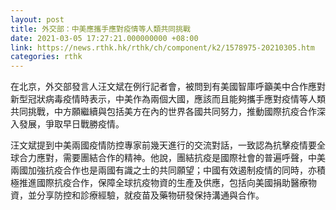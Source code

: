 ```yaml
---
layout: post
title: 外交部：中美應攜手應對疫情等人類共同挑戰
date: 2021-03-05 17:27:21.000000000 +08:00
link: https://news.rthk.hk/rthk/ch/component/k2/1578975-20210305.htm
categories: rthk
---
```


在北京，外交部發言人汪文斌在例行記者會，被問到有美國智庫呼籲美中合作應對新型冠狀病毒疫情時表示，中美作為兩個大國，應該而且能夠攜手應對疫情等人類共同挑戰，中方願繼續與包括美方在內的世界各國共同努力，推動國際抗疫合作深入發展，爭取早日戰勝疫情。

汪文斌提到中美兩國疫情防控專家前幾天進行的交流對話，一致認為抗擊疫情要全球合力應對，需要團結合作的精神。他說，團結抗疫是國際社會的普遍呼聲，中美兩國加強抗疫合作也是兩國有識之士的共同願望；中國有效遏制疫情的同時，亦積極推進國際抗疫合作，保障全球抗疫物資的生產及供應，包括向美國捐助醫療物資，並分享防控和診療經驗，就疫苗及藥物研發保持溝通與合作。
